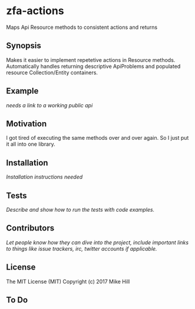 # zfa-actions

Maps Api Resource methods to consistent actions and returns

## Synopsis

Makes it easier to implement repetetive actions in Resource methods.
Automatically handles returning descriptive ApiProblems and populated
resource Collection/Entity containers. 

## Example

*needs a link to a working public api*

## Motivation

I got tired of executing the same methods over and over again.
So I just put it all into one library.

## Installation

*Installation instructions needed*

## Tests

*Describe and show how to run the tests with code examples.*

## Contributors

*Let people know how they can dive into the project, include important links to things like issue trackers, irc, twitter accounts if applicable.*

## License

The MIT License (MIT)
Copyright (c) 2017 Mike Hill

## To Do
